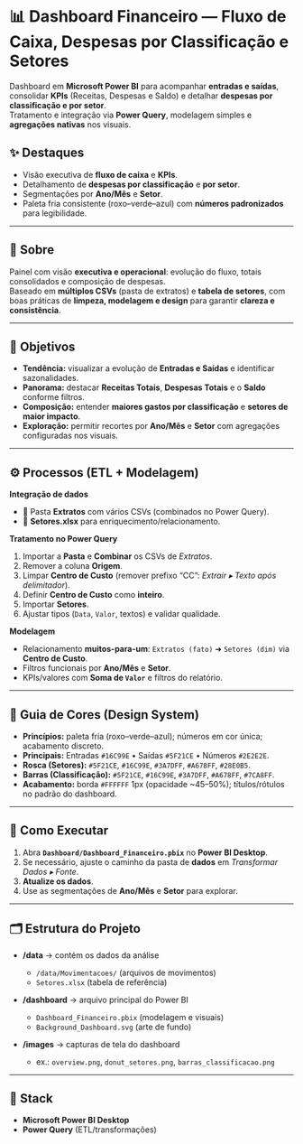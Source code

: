 # 📊 Dashboard Financeiro — Fluxo de Caixa, Despesas por Classificação e Setores

Dashboard em **Microsoft Power BI** para acompanhar **entradas e saídas**, consolidar **KPIs** (Receitas, Despesas e Saldo) e detalhar **despesas por classificação e por setor**.  
Tratamento e integração via **Power Query**, modelagem simples e **agregações nativas** nos visuais.

## ✨ Destaques
- Visão executiva de **fluxo de caixa** e **KPIs**.
- Detalhamento de **despesas por classificação** e **por setor**.
- Segmentações por **Ano/Mês** e **Setor**.
- Paleta fria consistente (roxo–verde–azul) com **números padronizados** para legibilidade.

---

## 📢 Sobre
Painel com visão **executiva e operacional**: evolução do fluxo, totais consolidados e composição de despesas.  
Baseado em **múltiplos CSVs** (pasta de extratos) e **tabela de setores**, com boas práticas de **limpeza, modelagem e design** para garantir **clareza e consistência**.

---

## 🎯 Objetivos
- **Tendência:** visualizar a evolução de **Entradas e Saídas** e identificar sazonalidades.
- **Panorama:** destacar **Receitas Totais**, **Despesas Totais** e o **Saldo** conforme filtros.
- **Composição:** entender **maiores gastos por classificação** e **setores de maior impacto**.
- **Exploração:** permitir recortes por **Ano/Mês** e **Setor** com agregações configuradas nos visuais.

---

## ⚙️ Processos (ETL + Modelagem)

**Integração de dados**
- 📁 Pasta **Extratos** com vários CSVs (combinados no Power Query).
- 📄 **Setores.xlsx** para enriquecimento/relacionamento.

**Tratamento no Power Query**
1. Importar a **Pasta** e **Combinar** os CSVs de *Extratos*.
2. Remover a coluna **Origem**.
3. Limpar **Centro de Custo** (remover prefixo “CC”: *Extrair ▸ Texto após delimitador*).
4. Definir **Centro de Custo** como **inteiro**.
5. Importar **Setores**.
6. Ajustar tipos (`Data`, `Valor`, textos) e validar qualidade.

**Modelagem**
- Relacionamento **muitos-para-um**: `Extratos (fato)` ➜ `Setores (dim)` via **Centro de Custo**.
- Filtros funcionais por **Ano/Mês** e **Setor**.
- KPIs/valores com **Soma de `Valor`** e filtros do relatório.

---

## 🎨 Guia de Cores (Design System)

- **Princípios:** paleta fria (roxo–verde–azul); números em cor única; acabamento discreto.
- **Principais:** Entradas `#16C99E` • Saídas `#5F21CE` • Números `#2E2E2E`.
- **Rosca (Setores):** `#5F21CE`, `#16C99E`, `#3A7DFF`, `#A678FF`, `#28E0B5`.
- **Barras (Classificação):** `#5F21CE`, `#16C99E`, `#3A7DFF`, `#A678FF`, `#7CA8FF`.
- **Acabamento:** borda `#FFFFFF` 1px (opacidade ~45–50%); títulos/rótulos no padrão do dashboard.

---

## 🔧 Como Executar

1. Abra **`Dashboard/Dashboard_Financeiro.pbix`** no **Power BI Desktop**.
2. Se necessário, ajuste o caminho da pasta de **dados** em *Transformar Dados ▸ Fonte*.
3. **Atualize os dados**.
4. Use as segmentações de **Ano/Mês** e **Setor** para explorar.

---

## 🗂️ Estrutura do Projeto

- **/data** → contém os dados da análise  
  - `/data/Movimentacoes/` (arquivos de movimentos)  
  - `Setores.xlsx` (tabela de referência)

- **/dashboard** → arquivo principal do Power BI  
  - `Dashboard_Financeiro.pbix` (modelagem e visuais)  
  - `Background_Dashboard.svg` (arte de fundo)

- **/images** → capturas de tela do dashboard  
  - ex.: `overview.png`, `donut_setores.png`, `barras_classificacao.png`

---

## 🧰 Stack
- **Microsoft Power BI Desktop**
- **Power Query** (ETL/transformações)
